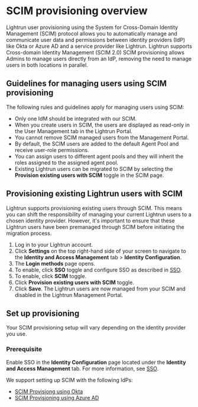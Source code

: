 # SCIM provisioning overview

Lightrun user provisioning using the System for Cross-Domain Identity Management (SCIM) protocol allows you to automatically manage and communicate user data and permissions between identity providers (IdP) like Okta or Azure AD and a service provider like Lightrun. Lightrun supports Cross-domain Identity Management (SCIM 2.0) SCIM provisioning allows Admins to manage users directly from an IdP, removing the need to manage users in both locations in parallel.

## Guidelines for managing users using SCIM provisioning

The following rules and guidelines apply for managing users using SCIM:

- Only one IdM should be integrated with our SCIM.
- When you create users in SCIM, the users are displayed as read-only in the User Management tab in the Lightrun Portal.
- You cannot remove SCIM managed users from the Management Portal.
- By default, the SCIM users are added to the default Agent Pool and receive user-role permissions. 
- You can assign users to different agent pools and they will inherit the roles assigned to the assigned agent pool.
- Existing Lightrun users can be migrated to SCIM by selecting the  **Provision existing users with SCIM** toggle in the SCIM page.

## Provisioning existing Lightrun users with SCIM

Lightrun supports provisioning existing users through SCIM. This means you can shift the responsibility of managing your current Lightrun users to a chosen identity provider. However, it's important to ensure that these Lightrun users have been premanaged through SCIM before initiating the migration process.

1. Log in to your Lightrun account.
2. Click **Settings** on the top right-hand side of your screen to navigate to the **Identity and Access Management** tab > **Identity Configuration**.
3. The **Login methods** page opens.
4. To enable, click **SSO** toggle and configure SSO as described in [SSO](/sso). 
5. To enable, click **SCIM** toggle.
6. Click **Provision existing users with SCIM** toggle.
7. Click **Save**.
   The Lightrun users are now managed from your SCIM and disabled in the Lightrun Management Portal.


## Set up provisioning

Your SCIM provisioning setup will vary depending on the identity provider you use.

### Prerequisite

Enable SSO in the **Identity Configuration** page located under the **Identity and Access Management** tab. For more information, see [SSO](/sso).

We support setting up SCIM with the following IdPs:

- [SCIM Provisiong using Okta](scim-provisioning-okta.md)
- [SCIM Provisioning using Azure AD](scim-provisioning-azure-ad.md)




